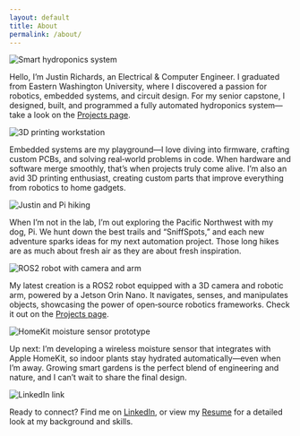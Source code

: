 ```yaml
---
layout: default
title: About
permalink: /about/
---
```


<section class="about-me">
  <img src="{{ '/assets/img/capstone-hydroponics.jpg' | relative_url }}" alt="Smart hydroponics system">
  <p>Hello, I’m Justin Richards, an Electrical & Computer Engineer. I graduated from Eastern Washington University, where I discovered a passion for robotics, embedded systems, and circuit design. For my senior capstone, I designed, built, and programmed a fully automated hydroponics system—take a look on the <a href="{{ '/projects/smart-hydro/' | relative_url }}">Projects page</a>.</p>

  <img src="{{ '/assets/img/3d-printing-workshop.jpg' | relative_url }}" alt="3D printing workstation">
  <p>Embedded systems are my playground—I love diving into firmware, crafting custom PCBs, and solving real‑world problems in code. When hardware and software merge smoothly, that’s when projects truly come alive. I’m also an avid 3D printing enthusiast, creating custom parts that improve everything from robotics to home gadgets.</p>

  <img src="{{ '/assets/img/justin-pi-hiking.jpg' | relative_url }}" alt="Justin and Pi hiking">
  <p>When I’m not in the lab, I’m out exploring the Pacific Northwest with my dog, Pi. We hunt down the best trails and “SniffSpots,” and each new adventure sparks ideas for my next automation project. Those long hikes are as much about fresh air as they are about fresh inspiration.</p>

  <img src="{{ '/assets/img/ros2-camera-arm.jpg' | relative_url }}" alt="ROS2 robot with camera and arm">
  <p>My latest creation is a ROS2 robot equipped with a 3D camera and robotic arm, powered by a Jetson Orin Nano. It navigates, senses, and manipulates objects, showcasing the power of open‑source robotics frameworks. Check it out on the <a href="{{ '/projects/ros2-camera-arm/' | relative_url }}">Projects page</a>.</p>

  <img src="{{ '/assets/img/homekit-moisture-sensor.jpg' | relative_url }}" alt="HomeKit moisture sensor prototype">
  <p>Up next: I’m developing a wireless moisture sensor that integrates with Apple HomeKit, so indoor plants stay hydrated automatically—even when I’m away. Growing smart gardens is the perfect blend of engineering and nature, and I can’t wait to share the final design.</p>

  <img src="{{ '/assets/img/linkedin-profile.jpg' | relative_url }}" alt="LinkedIn link">
  <p>Ready to connect? Find me on <a href="https://www.linkedin.com/in/yourprofile" target="_blank">LinkedIn</a>, or view my <a href="{{ '/resume/' | relative_url }}">Resume</a> for a detailed look at my background and skills.</p>
</section>
